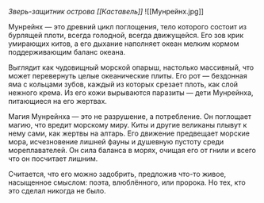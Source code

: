 *Зверь-защитник острова [[Каставель]]*
![[Мунрейнх.jpg]]

Мунрейнх — это древний цикл поглощения, тело которого состоит из бурлящей плоти, всегда голодной, всегда движущейся. Его зов крик умирающих китов, а его дыхание наполняет океан мелким кормом поддерживающим баланс океана.

Выглядит как чудовищный морской опарыш, настолько массивный, что может перевернуть целые океанические плиты. Его рот — бездонная яма с кольцами зубов, каждый из которых срезает плоть, как слой нежного крема. Из его кожи вырываются паразиты — дети Мунрейнха, питающиеся на его жертвах.

Магия Мунрейнха — это не разрушение, а потребление. Он поглощает магию, что вредит морскому миру. Киты и другие великаны плывут к нему сами, как жертвы на алтарь. Его движение предвещает морские мора, исчезновение лишней фауны и душевную пустоту среди мореплавателей. Он сила баланса в морях, очищая его от гнили и всего что он посчитает лишним. 

Считается, что его можно задобрить, предложив что-то живое, насыщенное смыслом: поэта, влюблённого, или пророка. Но тех, кто это сделал никогда не было.
